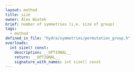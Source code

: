 ```yaml
---
layout: method
title: size
owner: Alex Wietek
brief: number of symmetries (i.e. size of group)
tags:
  - method
defined_in_file: "hydra/symmetries/permutation_group.h"
overloads:
  int size() const:
    description: __OPTIONAL__
    return: __OPTIONAL__
    signature_with_names: int size() const
---
```


